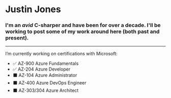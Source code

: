 # Justin Jones

### I'm an *avid* C-sharper and have been for over a decade.  I'll be working to post some of my work around here (both past and present).

---

I’m currently working on certifications with Microsoft:
 - ✅ AZ-900 Azure Fundamentals
 - ✅ AZ-204 Azure Developer
 - ⬛ AZ-104 Azure Administrator
 - ⬛ AZ-400 Azure DevOps Engineer
 - ⬛ AZ-303/304 Azure Architect

